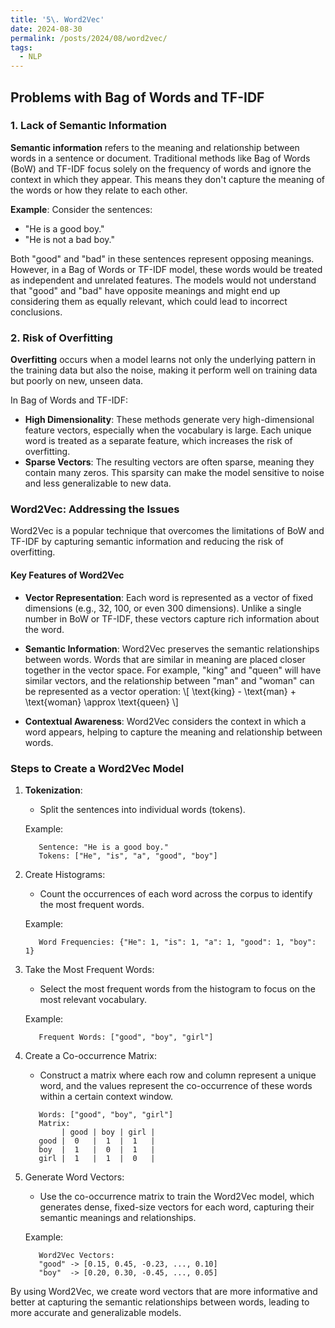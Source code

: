 ```yaml
---
title: '5\. Word2Vec'
date: 2024-08-30
permalink: /posts/2024/08/word2vec/
tags:
  - NLP
---
```


## Problems with Bag of Words and TF-IDF

### 1. Lack of Semantic Information
**Semantic information** refers to the meaning and relationship between words in a sentence or document. Traditional methods like Bag of Words (BoW) and TF-IDF focus solely on the frequency of words and ignore the context in which they appear. This means they don't capture the meaning of the words or how they relate to each other.

**Example**:
Consider the sentences:
- "He is a good boy."
- "He is not a bad boy."

Both "good" and "bad" in these sentences represent opposing meanings. However, in a Bag of Words or TF-IDF model, these words would be treated as independent and unrelated features. The models would not understand that "good" and "bad" have opposite meanings and might end up considering them as equally relevant, which could lead to incorrect conclusions.

### 2. Risk of Overfitting
**Overfitting** occurs when a model learns not only the underlying pattern in the training data but also the noise, making it perform well on training data but poorly on new, unseen data.

In Bag of Words and TF-IDF:
- **High Dimensionality**: These methods generate very high-dimensional feature vectors, especially when the vocabulary is large. Each unique word is treated as a separate feature, which increases the risk of overfitting.
- **Sparse Vectors**: The resulting vectors are often sparse, meaning they contain many zeros. This sparsity can make the model sensitive to noise and less generalizable to new data.

### Word2Vec: Addressing the Issues

Word2Vec is a popular technique that overcomes the limitations of BoW and TF-IDF by capturing semantic information and reducing the risk of overfitting.

#### Key Features of Word2Vec

- **Vector Representation**: Each word is represented as a vector of fixed dimensions (e.g., 32, 100, or even 300 dimensions). Unlike a single number in BoW or TF-IDF, these vectors capture rich information about the word.
  
- **Semantic Information**: Word2Vec preserves the semantic relationships between words. Words that are similar in meaning are placed closer together in the vector space. For example, "king" and "queen" will have similar vectors, and the relationship between "man" and "woman" can be represented as a vector operation: 
  \\[
  \text{king} - \text{man} + \text{woman} \approx \text{queen}
  \\]
  
- **Contextual Awareness**: Word2Vec considers the context in which a word appears, helping to capture the meaning and relationship between words.

### Steps to Create a Word2Vec Model

1. **Tokenization**:
   - Split the sentences into individual words (tokens).

   Example:
   ```plaintext
      Sentence: "He is a good boy."
      Tokens: ["He", "is", "a", "good", "boy"]
   ```

2. Create Histograms:

   - Count the occurrences of each word across the corpus to identify the most frequent words.

   Example:
   ```plaintext
      Word Frequencies: {"He": 1, "is": 1, "a": 1, "good": 1, "boy": 1}
   ```

3. Take the Most Frequent Words:

   - Select the most frequent words from the histogram to focus on the most relevant vocabulary.

   Example:
   ```plaintext
      Frequent Words: ["good", "boy", "girl"]
   ```





4. Create a Co-occurrence Matrix:

   - Construct a matrix where each row and column represent a unique word, and the values represent the co-occurrence of these words within a certain context window.

   ```plaintext
      Words: ["good", "boy", "girl"]
      Matrix:
           | good | boy | girl |
      good |  0   |  1  |  1   |
      boy  |  1   |  0  |  1   |
      girl |  1   |  1  |  0   |
   ```


5. Generate Word Vectors:

   - Use the co-occurrence matrix to train the Word2Vec model, which generates dense, fixed-size vectors for each word, capturing their semantic meanings and relationships.

   Example:

   ```plaintext
      Word2Vec Vectors:
      "good" -> [0.15, 0.45, -0.23, ..., 0.10]
      "boy"  -> [0.20, 0.30, -0.45, ..., 0.05]
   ```

By using Word2Vec, we create word vectors that are more informative and better at capturing the semantic relationships between words, leading to more accurate and generalizable models.
